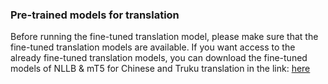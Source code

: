 ### Pre-trained models for translation 

Before running the fine-tuned translation model, please make sure that the fine-tuned translation models are available. 
If you want access to the already fine-tuned translation models, you can download the fine-tuned models of NLLB & mT5 for Chinese and Truku translation in the link:
[here](https://forms.gle/auRfXCnQztj5Kvqr6)
